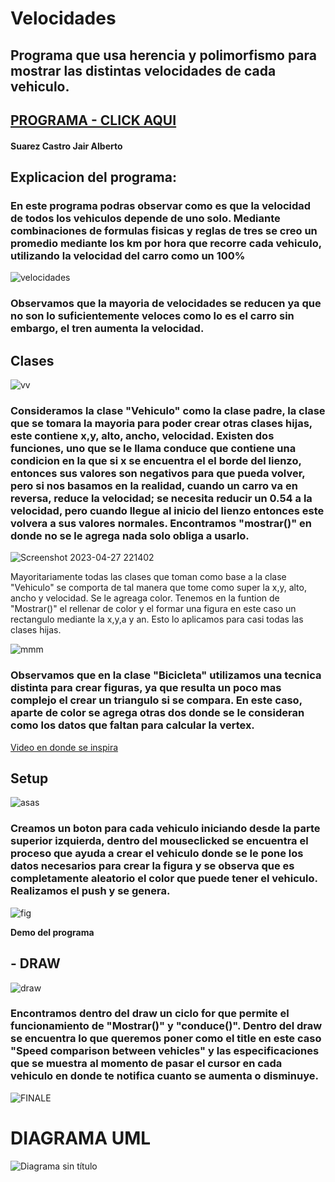 # Velocidades
## Programa que usa herencia y polimorfismo para mostrar las distintas velocidades de cada vehiculo.

## [PROGRAMA - CLICK AQUI](https://suarezjair04.github.io/Velocidades/)
#### Suarez Castro Jair Alberto
## **Explicacion del programa:**

### En este programa podras observar como es que la velocidad de todos los vehiculos depende de uno solo. Mediante combinaciones de formulas fisicas y reglas de tres se creo un promedio mediante los km por hora que recorre cada vehiculo, utilizando la velocidad del carro como un 100%


![velocidades](https://user-images.githubusercontent.com/124205146/235058556-dd0bea94-1023-401c-a0ab-e61f066f37dd.jpg)

### **Observamos que la mayoria de velocidades se reducen ya que no son lo suficientemente veloces como lo es el carro sin embargo, el tren aumenta la velocidad.**

## **Clases**

![vv](https://user-images.githubusercontent.com/124205146/235059109-bbb074a3-f8b9-4401-bd8c-700b4129cb9b.jpg)


### Consideramos la clase "Vehiculo" como la clase padre, la clase que se tomara la mayoria para poder crear otras clases hijas, este contiene x,y, alto, ancho, velocidad. Existen dos funciones, uno que se le llama conduce que contiene una condicion en la que si x se encuentra el el borde del lienzo, entonces sus valores son negativos para que pueda volver, pero si nos basamos en la realidad, cuando un carro va en reversa, reduce la velocidad; se necesita reducir un 0.54 a la velocidad, pero cuando llegue al inicio del lienzo entonces este volvera a sus valores normales. Encontramos "mostrar()" en donde no se le agrega nada solo obliga a usarlo.



![Screenshot 2023-04-27 221402](https://user-images.githubusercontent.com/124205146/235059937-e58b1d34-6b65-4bbf-82a2-dd33b4ea0fd1.jpg)

Mayoritariamente todas las clases que toman como base a la clase "Vehiculo" se comporta de tal manera que tome como super la x,y, alto, ancho y velocidad. Se le agreaga color. Tenemos en la funtion de "Mostrar()" el rellenar de color y el formar una figura en este caso un rectangulo mediante la x,y,a y an. Esto lo aplicamos para casi todas las clases hijas.

![mmm](https://user-images.githubusercontent.com/124205146/235060737-39cca016-eece-4ead-8a54-bd83d81b85b3.jpg)

### Observamos que en la clase "Bicicleta" utilizamos una tecnica distinta para crear figuras, ya que resulta un poco mas complejo el crear un triangulo si se compara. En este caso, aparte de color se agrega otras dos donde se le consideran como los datos que faltan para calcular la vertex.

[Video en donde se inspira](https://www.youtube.com/watch?v=IY9bYwWiGLs&ab_channel=Steve%27sMakerspace)

## Setup

![asas](https://user-images.githubusercontent.com/124205146/235061736-5550f74f-81e1-457b-af64-c1733e0d519a.jpg)

### Creamos un boton para cada vehiculo iniciando desde la parte superior izquierda, dentro del mouseclicked se encuentra el proceso que ayuda a crear el vehiculo donde se le pone los datos necesarios para crear la figura y se observa que es completamente aleatorio el color que puede tener el vehiculo. Realizamos el push y se genera.

![fig](https://user-images.githubusercontent.com/124205146/235062736-78bf38c5-f6f4-457c-aadc-eae26c1bb6b0.jpg)

**Demo del programa**

## **- DRAW**
![draw](https://user-images.githubusercontent.com/124205146/235063295-2d1f5316-24b6-4fc0-9fb4-0efdca842e8d.jpg)

### Encontramos dentro del draw un ciclo for que permite el funcionamiento de "Mostrar()" y "conduce()". Dentro del draw se encuentra lo que queremos poner como el title en este caso "Speed comparison between vehicles" y las especificaciones que se muestra al momento de pasar el cursor en cada vehiculo en donde te notifica cuanto se aumenta o disminuye.

![FINALE](https://user-images.githubusercontent.com/124205146/235064081-8871739b-2be4-46a6-89dd-a136653583af.jpg)

# **DIAGRAMA UML**
![Diagrama sin título](https://user-images.githubusercontent.com/124205146/235064342-30c9a0a7-7692-41be-b380-b16968f198e2.jpg)





